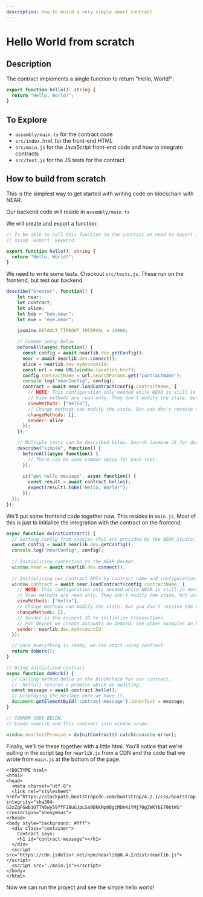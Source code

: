 ```yaml
---
description: How to build a very simple smart contract
---
```


# Hello World from scratch

## Description

The contract implements a single function to return "Hello, World!":

```typescript
export function hello(): string {
  return "Hello, World!";
}
```

## To Explore

* `assembly/main.ts` for the contract code
* `src/index.html` for the front-end HTML
* `src/main.js` for the JavaScript front-end code and how to integrate contracts
* `src/test.js` for the JS tests for the contract

## How to build from scratch

This is the simplest way to get started with writing code on blockchain with NEAR.

Our backend code will reside in `assembly/main.ts`

We will create and export a function:

```typescript
// To be able to call this function in the contract we need to export it
// using `export` keyword. 

export function hello(): string {
  return "Hello, World!";
}
```

We need to write some tests. Checkout `src/tests.js`. These run on the frontend, but test our backend.



```javascript
describe("Greeter", function() {
    let near;
    let contract;
    let alice;
    let bob = "bob.near";
    let eve = "eve.near";
  
    jasmine.DEFAULT_TIMEOUT_INTERVAL = 10000;

    // Common setup below
    beforeAll(async function() {
      const config = await nearlib.dev.getConfig();
      near = await nearlib.dev.connect();
      alice = nearlib.dev.myAccountId;
      const url = new URL(window.location.href);
      config.contractName = url.searchParams.get("contractName");
      console.log("nearConfig", config);
      contract = await near.loadContract(config.contractName, {
        // NOTE: This configuration only needed while NEAR is still in development
        // View methods are read only. They don't modify the state, but usually return some value. 
        viewMethods: ["hello"],
        // Change methods can modify the state. But you don't receive the returned value when called.
        changeMethods: [],
        sender: alice
      });
    });

    // Multiple tests can be described below. Search Jasmine JS for documentation.
    describe("simple", function() {
      beforeAll(async function() {
        // There can be some common setup for each test.
      });
  
      it("get hello message", async function() {
        const result = await contract.hello();
        expect(result).toBe("Hello, World!");
      });
  });
});

```

We'll put some frontend code together now. This resides in `main.js`. Most of this is just to initialize the integration with the contract on the frontend.

```javascript
async function doInitContract() {
  // Getting config from cookies that are provided by the NEAR Studio.
  const config = await nearlib.dev.getConfig();
  console.log("nearConfig", config);
  
  // Initializing connection to the NEAR DevNet.
  window.near = await nearlib.dev.connect();
  
  // Initializing our contract APIs by contract name and configuration.
  window.contract = await near.loadContract(config.contractName, {
    // NOTE: This configuration only needed while NEAR is still in development
    // View methods are read only. They don't modify the state, but usually return some value. 
    viewMethods: ["hello"],
    // Change methods can modify the state. But you don't receive the returned value when called.
    changeMethods: [],
    // Sender is the account ID to initialize transactions.
    // For devnet we create accounts on demand. See other examples on how to authorize accounts.
    sender: nearlib.dev.myAccountId
  });

  // Once everything is ready, we can start using contract
  return doWork();
}

// Using initialized contract
async function doWork() {
  // Calling method hello on the blockchain for our contract.
  // .hello() returns a promise which we awaiting.
  const message = await contract.hello();
  // Displaying the message once we have it.
  document.getElementById('contract-message').innerText = message;
}

// COMMON CODE BELOW:
// Loads nearlib and this contract into window scope.

window.nearInitPromise = doInitContract().catch(console.error);
```

Finally, we'll tie these together with a little html. You'll notice that we're pulling in the script tag for `nearlib.js` from a CDN and the code that we wrote from `main.js` at the bottom of the page.

```markup
<!DOCTYPE html>
<html>
<head>
  <meta charset="utf-8">
  <link rel="stylesheet" href="https://stackpath.bootstrapcdn.com/bootstrap/4.2.1/css/bootstrap.min.css" integrity="sha384-GJzZqFGwb1QTTN6wy59ffF1BuGJpLSa9DkKMp0DgiMDm4iYMj70gZWKYbI706tWS" crossorigin="anonymous">
</head>
<body style="background: #fff">
  <div class="container">
    Contract says:
    <h1 id="contract-message"></h1>
  </div>
  <script src="https://cdn.jsdelivr.net/npm/nearlib@0.4.2/dist/nearlib.js"></script>
  <script src="./main.js"></script>
</body>
</html>
```

Now we can run the project and see the simple hello world!

